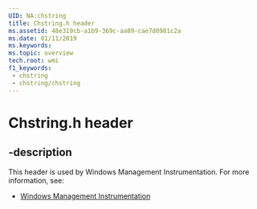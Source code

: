 ```yaml
---
UID: NA:chstring
title: Chstring.h header
ms.assetid: 48e319cb-a1b9-369c-aa89-cae7d0981c2a
ms.date: 01/11/2019
ms.keywords: 
ms.topic: overview
tech.root: wmi
f1_keywords:
 - chstring
 - chstring/chstring
---
```


# Chstring.h header


## -description

This header is used by Windows Management Instrumentation. For more information, see:

- [Windows Management Instrumentation](../_wmi/index.md)

